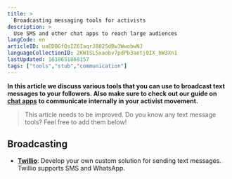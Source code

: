 ```yaml
---
title: >
  Broadcasting messaging tools for activists
description: >
  Use SMS and other chat apps to reach large audiences  
langCode: en
articleID: uaEDBGfQsIZ6IaqrJ882SdBw3WwobwNJ
languageCollectionID: 2KW1SLSxaobv7pdPb3aetj0IX_hW3Xn1
lastUpdated: 1618651868157
tags: ["tools","stub","communication"]
---
```


**In this article we discuss various tools that you can use to broadcast text messages to your followers. Also make sure to check out our guide on** [**chat apps**](/tools/chat-apps) **to communicate internally in your activist movement.**

> This article needs to be improved. Do you know any text message tools? Feel free to add them below!

## Broadcasting

-   [**Twillio**](https://www.twilio.com): Develop your own custom solution for sending text messages. Twillio supports SMS and WhatsApp.